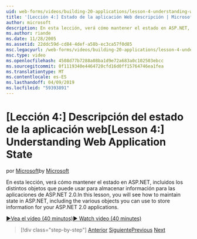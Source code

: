 ```yaml
---
uid: web-forms/videos/building-20-applications/lesson-4-understanding-web-application-state
title: '[Lección 4:] Estado de la aplicación Web descripción | Microsoft Docs'
author: microsoft
description: En esta lección, verá cómo mantener el estado en ASP.NET, incluidos los distintos objetos que puede usar para almacenar información para su aplicación de ASP.NET 2.0...
ms.author: riande
ms.date: 11/28/2005
ms.assetid: 22ddc59d-cd84-4def-a58b-ec3ca57f0d85
msc.legacyurl: /web-forms/videos/building-20-applications/lesson-4-understanding-web-application-state
msc.type: video
ms.openlocfilehash: 4508d77b7288a08ba1d9e72a683a0c102503ebcc
ms.sourcegitcommit: 0f1119340e4464720cfd16d0ff15764746ea1fea
ms.translationtype: MT
ms.contentlocale: es-ES
ms.lasthandoff: 04/09/2019
ms.locfileid: "59393891"
---
```

# <a name="lesson-4-understanding-web-application-state"></a><span data-ttu-id="be7c5-103">[Lección 4:] Descripción del estado de la aplicación web</span><span class="sxs-lookup"><span data-stu-id="be7c5-103">[Lesson 4:] Understanding Web Application State</span></span>

<span data-ttu-id="be7c5-104">por [Microsoft](https://github.com/microsoft)</span><span class="sxs-lookup"><span data-stu-id="be7c5-104">by [Microsoft](https://github.com/microsoft)</span></span>

<span data-ttu-id="be7c5-105">En esta lección, verá cómo mantener el estado en ASP.NET, incluidos los distintos objetos que puede usar para almacenar información para las aplicaciones de ASP.NET 2.0.</span><span class="sxs-lookup"><span data-stu-id="be7c5-105">In this lesson, you will see how to maintain state in ASP.NET, including the various objects you can use to store information for your ASP.NET 2.0 applications.</span></span>

[<span data-ttu-id="be7c5-106">&#9654;Vea el vídeo (40 minutos)</span><span class="sxs-lookup"><span data-stu-id="be7c5-106">&#9654; Watch video (40 minutes)</span></span>](https://channel9.msdn.com/Blogs/ASP-NET-Site-Videos/lesson-4-understanding-web-application-state)

> [!div class="step-by-step"]
> <span data-ttu-id="be7c5-107">[Anterior](lesson-3-understanding-more-about-events-and-postback.md)
> [Siguiente](lesson-5-debugging-and-tracing-your-website.md)</span><span class="sxs-lookup"><span data-stu-id="be7c5-107">[Previous](lesson-3-understanding-more-about-events-and-postback.md)
[Next](lesson-5-debugging-and-tracing-your-website.md)</span></span>

